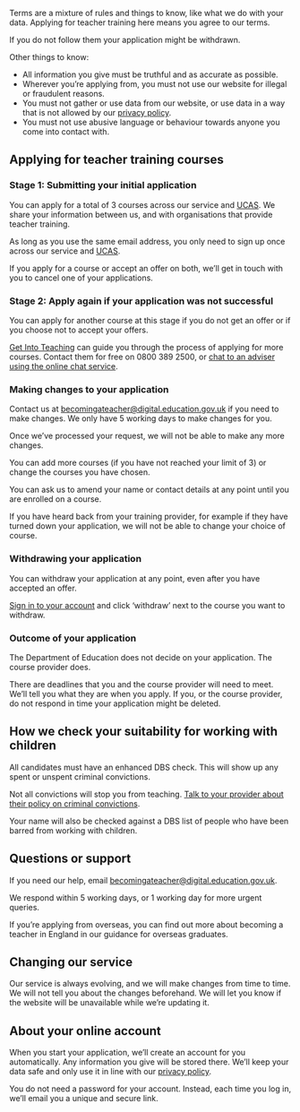 Terms are a mixture of rules and things to know, like what we do with your data. Applying for teacher training here means you agree to our terms.

If you do not follow them your application might be withdrawn.

Other things to know:

- All information you give must be truthful and as accurate as possible.
- Wherever you’re applying from, you must not use our website for illegal or fraudulent reasons.
- You must not gather or use data from our website, or use data in a way that is not allowed by our [privacy policy](https://www.apply-for-teacher-training.service.gov.uk/candidate/privacy-policy).
- You must not use abusive language or behaviour towards anyone you come into contact with.

## Applying for teacher training courses

### Stage 1: Submitting your initial application

You can apply for a total of 3 courses across our service and [UCAS](https://www.ucas.com/teaching-in-the-uk). We share your information between us, and with organisations that provide teacher training.

As long as you use the same email address, you only need to sign up once across our service and [UCAS](https://www.ucas.com/teaching-in-the-uk).

If you apply for a course or accept an offer on both, we’ll get in touch with you to cancel one of your applications.

### Stage 2: Apply again if your application was not successful

You can apply for another course at this stage if you do not get an offer or if you choose not to accept your offers.

[Get Into Teaching](https://getintoteaching.education.gov.uk/get-help-and-support) can guide you through the process of applying for more courses. Contact them for free on 0800 389 2500, or [chat to an adviser using the online chat service](https://getintoteaching.education.gov.uk/lp/live-chat).
 
### Making changes to your application

Contact us at <becomingateacher@digital.education.gov.uk> if you need to make changes. We only have 5 working days to make changes for you. 

Once we’ve processed your request, we will not be able to make any more changes.

You can add more courses (if you have not reached your limit of 3) or change the courses you have chosen.

You can ask us to amend your name or contact details at any point until you are enrolled on a course.

If you have heard back from your training provider, for example if they have turned down your application, we will not be able to change your choice of course.

### Withdrawing your application

You can withdraw your application at any point, even after you have accepted an offer.

[Sign in to your account](https://qa.apply-for-teacher-training.service.gov.uk/candidate/sign-in) and click ‘withdraw’ next to the course you want to withdraw.

### Outcome of your application

The Department of Education does not decide on your application. The course provider does.

There are deadlines that you and the course provider will need to meet. We’ll tell you what they are when you apply. If you, or the course provider, do not respond in time your application might be deleted.

## How we check your suitability for working with children

All candidates must have an enhanced DBS check. This will show up any spent or unspent criminal convictions.

Not all convictions will stop you from teaching. [Talk to your provider about their policy on criminal convictions](https://www.gov.uk/exoffenders-and-employment).

Your name will also be checked against a DBS list of people who have been barred from working with children.

## Questions or support

If you need our help, email <becomingateacher@digital.education.gov.uk>.

We respond within 5 working days, or 1 working day for more urgent queries.

If you’re applying from overseas, you can find out more about becoming a teacher in England in our guidance for overseas graduates.

## Changing our service

Our service is always evolving, and we will make changes from time to time. We will not tell you about the changes beforehand. We will let you know if the website will be unavailable while we’re updating it.

## About your online account

When you start your application, we’ll create an account for you automatically. Any information you give will be stored there. We’ll keep your data safe and only use it in line with our [privacy policy](https://www.apply-for-teacher-training.service.gov.uk/candidate/privacy-policy).

You do not need a password for your account. Instead, each time you log in, we’ll email you a unique and secure link.
